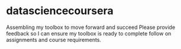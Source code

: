 # datasciencecoursera
Assembling my toolbox to move forward and succeed 
Please provide feedback so I can ensure my toolbox is ready to complete follow on assignments and course requirements.
